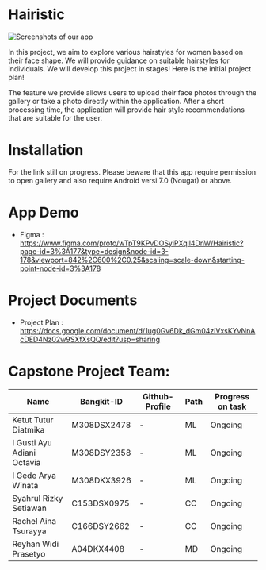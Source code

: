 # Hairistic

![Screenshots of our app](https://github.com/MouReyRB/Hairistic/assets/39531173/d828ccce-7f9a-4046-8185-7d5ff5ad12ec)

In this project, we aim to explore various hairstyles for women based on their face shape. We will provide guidance on suitable hairstyles for individuals. We will develop this project in stages! Here is the initial project plan!

The feature we provide allows users to upload their face photos through the gallery or take a photo directly within the application. After a short processing time, the application will provide hair style recommendations that are suitable for the user.

# Installation
For the link still on progress. Please beware that this app require permission to open gallery and also require Android versi 7.0 (Nougat) or above.

# App Demo
- Figma : https://www.figma.com/proto/wTpT9KPvDOSyiPXqll4DnW/Hairistic?page-id=3%3A177&type=design&node-id=3-178&viewport=842%2C600%2C0.25&scaling=scale-down&starting-point-node-id=3%3A178

# Project Documents
- Project Plan : https://docs.google.com/document/d/1ug0Gv6Dk_dGm04ziVxsKYvNnAcDED4Nz02w9SXfXsQQ/edit?usp=sharing

# Capstone Project Team:
| Name  | Bangkit-ID | Github-Profile  | Path | Progress on task |
| ------------- | ------------- | ------------- | ------------- | ------------- |
| Ketut Tutur Diatmika  | M308DSX2478  | -  | ML  | Ongoing  |
| I Gusti Ayu Adiani Octavia  | M308DSY2358  | -  | ML  | Ongoing  |
| I Gede Arya Winata  | M308DKX3926  | -  | ML  | Ongoing  |
| Syahrul Rizky Setiawan  | C153DSX0975  | -  | CC  | Ongoing  |
| Rachel Aina Tsurayya  | C166DSY2662  | -  | CC  | Ongoing  |
| Reyhan Widi Prasetyo  | A04DKX4408  | -  | MD  | Ongoing  |
